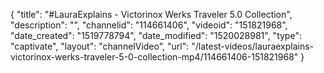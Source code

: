 {
    "title": "#LauraExplains - Victorinox Werks Traveler 5.0 Collection",
    "description": "",
    "channelid": "114661406",
    "videoid": "151821968",
    "date_created": "1519778794",
    "date_modified": "1520028981",
    "type": "captivate",
    "layout": "channelVideo",
    "url": "\/latest-videos\/lauraexplains-victorinox-werks-traveler-5-0-collection-mp4\/114661406-151821968"
}